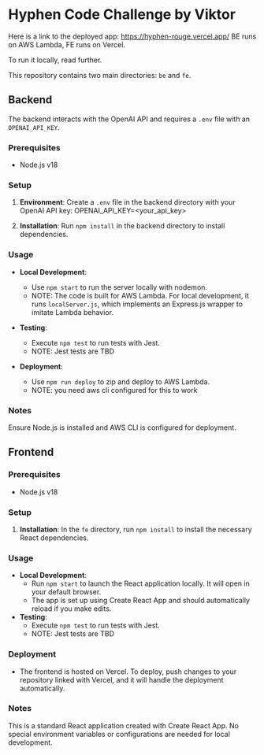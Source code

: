 # Hyphen Code Challenge by Viktor

Here is a link to the deployed app: https://hyphen-rouge.vercel.app/
BE runs on AWS Lambda, FE runs on Vercel.

To run it locally, read further.

This repository contains two main directories: `be` and `fe`.
## Backend

The backend interacts with the OpenAI API and requires a `.env` file with an `OPENAI_API_KEY`.

### Prerequisites

- Node.js v18

### Setup

1. **Environment**: Create a `.env` file in the backend directory with your OpenAI API key:
   OPENAI_API_KEY=<your_api_key>


2. **Installation**: Run `npm install` in the backend directory to install dependencies.

### Usage

- **Local Development**:
    - Use `npm start` to run the server locally with nodemon.
    - NOTE: The code is built for AWS Lambda. For local development, it runs `localServer.js`, which implements an Express.js wrapper to imitate Lambda behavior.

- **Testing**:
    - Execute `npm test` to run tests with Jest.
    - NOTE: Jest tests are TBD 

- **Deployment**:
    - Use `npm run deploy` to zip and deploy to AWS Lambda.
    - NOTE: you need aws cli configured for this to work
### Notes

Ensure Node.js is installed and AWS CLI is configured for deployment.

## Frontend

### Prerequisites

- Node.js v18

### Setup

1. **Installation**: In the `fe` directory, run `npm install` to install the necessary React dependencies.

### Usage

- **Local Development**:
  - Run `npm start` to launch the React application locally. It will open in your default browser.
  - The app is set up using Create React App and should automatically reload if you make edits.
- **Testing**:
  - Execute `npm test` to run tests with Jest.
  - NOTE: Jest tests are TBD

### Deployment

- The frontend is hosted on Vercel. To deploy, push changes to your repository linked with Vercel, and it will handle the deployment automatically.

### Notes

This is a standard React application created with Create React App. No special environment variables or configurations are needed for local development.
